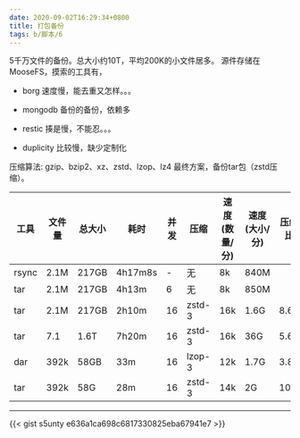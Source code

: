 ```yaml
---
date: 2020-09-02T16:29:34+0800
title: 打包备份
tags: b/脚本/6
---
```


5千万文件的备份。总大小约10T，平均200K的小文件居多。
源件存储在MooseFS，摸索的工具有，

- borg
  速度慢，能去重又怎样。。。

- mongodb
  备份的备份，依赖多

- restic
  揍是慢，不能忍。。。

- duplicity
  比较慢，缺少定制化

压缩算法: gzip、bzip2、xz、zstd、lzop、lz4
最终方案，备份tar包（zstd压缩）。

  | 工具  | 文件量 | 总大小 | 耗时    | 并发 | 压缩   | 速度(数量/分) | 速度(大小/分) | 压缩比 |
  | ----- | ------ | ------ | ------- | ---- | ------ | ------------- | ------------- | ------ |
  | rsync | 2.1M   | 217GB  | 4h17m8s | -    | 无     | 8k            | 840M          |        |
  | tar   | 2.1M   | 217GB  | 4h13m   | 6    | 无     | 8k            | 850M          |        |
  | tar   | 2.1M   | 217GB  | 2h10m   | 16   | zstd-3 | 16k           | 1.6G          | 8.6    |
  | tar   | 7.1    | 1.6T   | 7h20m   | 16   | zstd-3 | 16k           | 36G           | 5.6    |
  | dar   | 392k   | 58GB   | 33m     | 16   | lzop-3 | 12k           | 1.7G          | 3.8    |
  | tar   | 392k   | 58G    | 28m     | 16   | zstd-3 | 14k           | 2G            | 10.7   |

---

{{< gist s5unty e636a1ca698c6817330825eba67941e7 >}}
